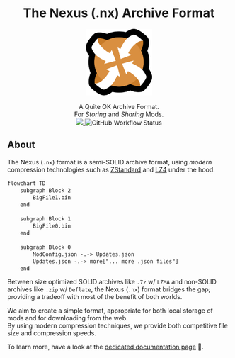 <div align="center">
	<h1>The Nexus (.nx) Archive Format</h1>
	<img src="./docs/Images/Nexus-Icon.png" width="150" align="center" />
	<br/> <br/>
    A Quite OK Archive Format.
    <br/>
    For <i>Storing</i> and <i>Sharing</i> Mods.<br/>
    <a href="https://codecov.io/gh/Nexus-Mods/NexusMods.Archives.Nx" > 
      <img src="https://codecov.io/gh/Nexus-Mods/NexusMods.Archives.Nx/branch/main/graph/badge.svg?token=ZRKYAL4EF2"/> 
    </a>
    <img alt="GitHub Workflow Status" src="https://img.shields.io/github/actions/workflow/status/Nexus-Mods/NexusMods.Archives.Nx/BuildAndTest.yml">
</div>

## About

The Nexus (`.nx`) format is a semi-SOLID archive format, using *modern* compression technologies such as
[ZStandard](http://facebook.github.io/zstd/) and [LZ4](http://lz4.github.io/lz4/) under the hood.

```mermaid
flowchart TD
    subgraph Block 2
        BigFile1.bin
    end

    subgraph Block 1
        BigFile0.bin
    end

    subgraph Block 0
        ModConfig.json -.-> Updates.json 
        Updates.json -.-> more["... more .json files"]        
    end
```

Between size optimized SOLID archives like `.7z` w/ `LZMA` and non-SOLID archives like `.zip` w/ `Deflate`, the Nexus
(`.nx`) format bridges the gap; providing a tradeoff with most of the benefit of both worlds.

We aim to create a simple format, appropriate for both local storage of mods and for downloading from the web.  
By using modern compression techniques, we provide both competitive file size and compression speeds.  

To learn more, have a look at the [dedicated documentation page](https://nexus-mods.github.io/NexusMods.Archives.Nx/) 🧡.
